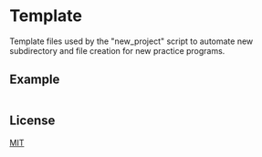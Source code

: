 # Template

Template files used by the "new_project" script to automate new subdirectory and file creation for new practice programs.

## Example

```cpp

```

## License
[MIT](https://choosealicense.com/licenses/mit/)
